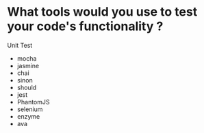 # What tools would you use to test your code's functionality ?
 
Unit Test
 - mocha
 - jasmine
 - chai
 - sinon
 - should
 - jest
 - PhantomJS
 - selenium
 - enzyme
 - ava
